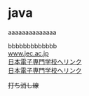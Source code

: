# java
aaaaaaaaaaaaaa  

bbbbbbbbbbbbb<br>
www.jec.ac.jp <br>
[日本電子専門学校へリンク](https://www.jec.ac.jp)<br>
[日本電子専門学校へリンク](https://www.jec.ac.jp "https://www.jec.ac.jp")

~~打ち消し線~~
